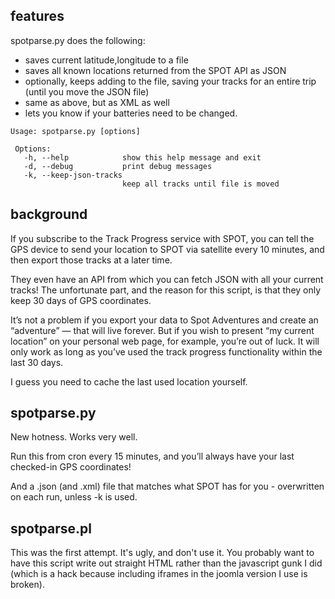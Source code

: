 
features
--------
spotparse.py does the following:
 * saves current latitude,longitude to a file
 * saves all known locations returned from the SPOT API as JSON
 * optionally, keeps adding to the file, saving your tracks for an entire trip (until you move the JSON file)
 * same as above, but as XML as well
 * lets you know if your batteries need to be changed.

```
Usage: spotparse.py [options]

 Options:
   -h, --help            show this help message and exit
   -d, --debug           print debug messages
   -k, --keep-json-tracks
                         keep all tracks until file is moved
```

background
----------
If you subscribe to the Track Progress service with SPOT, you can tell the GPS device to send your location to SPOT via satellite every 10 minutes, and then export those tracks at a later time.

They even have an API from which you can fetch JSON with all your current tracks! The unfortunate part, and the reason for this script, is that they only keep 30 days of GPS coordinates.

It’s not a problem if you export your data to Spot Adventures and create an “adventure” — that will live forever. But if you wish to present “my current location” on your personal web page, for example, you’re out of luck. It will only work as long as you’ve used the track progress functionality within the last 30 days.

I guess you need to cache the last used location yourself.

spotparse.py
------------
New hotness. Works very well.

Run this from cron every 15 minutes, and you’ll always have your last checked-in GPS coordinates!

And a .json (and .xml) file that matches what SPOT has for you - overwritten on each run, unless -k is used.

spotparse.pl
------------
This was the first attempt. It's ugly, and don't use it.
You probably want to have this script write out straight HTML rather than the javascript gunk I did (which is a hack because including iframes in the joomla version I use is broken).
